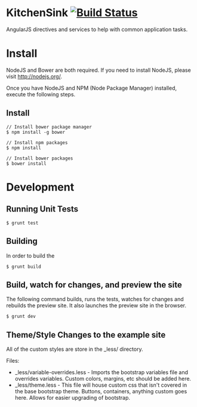KitchenSink [![Build Status](https://travis-ci.org/acolchado/KitchenSink.png?branch=master)](https://travis-ci.org/acolchado/KitchenSink)
===========

AngularJS directives and services to help with common application tasks.


# Install
NodeJS and Bower are both required. If you need to install NodeJS, please visit http://nodejs.org/.

Once you have NodeJS and NPM (Node Package Manager) installed, execute the following steps.

## Install

    // Install bower package manager
    $ npm install -g bower

    // Install npm packages
    $ npm install

    // Install bower packages
    $ bower install

# Development

## Running Unit Tests

    $ grunt test

## Building

In order to build the

    $ grunt build

## Build, watch for changes, and preview the site

The following command builds, runs the tests, watches for changes and rebuilds the preview site. It also launches the preview site in the browser.

    $ grunt dev

## Theme/Style Changes to the example site

All of the custom styles are store in the _less/ directory.

Files:

 * _less/variable-overrides.less - Imports the bootstrap variables file and overrides variables. Custom colors, margins, etc should be added here.
 * _less/theme.less - This file will house custom css that isn't covered in the base bootstrap theme. Buttons, containers, anything custom goes here. Allows for easier upgrading of bootstrap.
